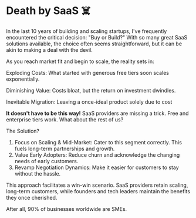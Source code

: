 # Death by SaaS ☠️

In the last 10 years of building and scaling startups, I've frequently encountered the critical decision: "Buy or Build?" With so many great SaaS solutions available, the choice often seems straightforward, but it can be akin to making a deal with the devil.

As you reach market fit and begin to scale, the reality sets in:

Exploding Costs: What started with generous free tiers soon scales exponentially.

Diminishing Value: Costs bloat, but the return on investment dwindles.

Inevitable Migration: Leaving a once-ideal product solely due to cost

**It doesn't have to be this way!** SaaS providers are missing a trick. Free and enterprise tiers work. What about the rest of us?

The Solution?

1. Focus on Scaling & Mid-Market: Cater to this segment correctly. This fuels long-term partnerships and growth.
2. Value Early Adopters: Reduce churn and acknowledge the changing needs of early customers.
3. Revamp Negotiation Dynamics: Make it easier for customers to stay without the hassle.

This approach facilitates a win-win scenario. SaaS providers retain scaling, long-term customers, while founders and tech leaders maintain the benefits they once cherished.

After all, 90% of businesses worldwide are SMEs.
